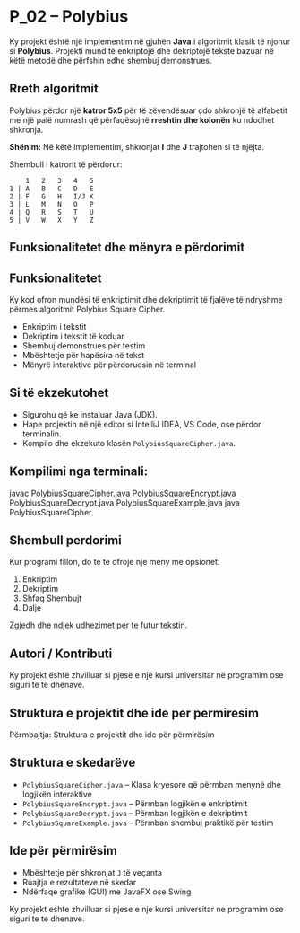 # P_02 – Polybius 

Ky projekt është një implementim në gjuhën **Java** i algoritmit klasik të njohur si **Polybius**. Projekti mund të enkriptojë dhe dekriptojë tekste bazuar në këtë metodë dhe përfshin edhe shembuj demonstrues.

##  Rreth algoritmit

Polybius përdor një **katror 5x5** për të zëvendësuar çdo shkronjë të alfabetit me një palë numrash që përfaqësojnë **rreshtin dhe kolonën** ku ndodhet shkronja.

**Shënim:** Në këtë implementim, shkronjat **I** dhe **J** trajtohen si të njëjta.

Shembull i katrorit të përdorur:

```
    1   2   3   4   5
1 | A   B   C   D   E
2 | F   G   H   I/J K
3 | L   M   N   O   P
4 | Q   R   S   T   U
5 | V   W   X   Y   Z
```


## Funksionalitetet dhe mënyra e përdorimit

## Funksionalitetet

Ky kod ofron mundësi të enkriptimit dhe dekriptimit të fjalëve të ndryshme përmes algoritmit Polybius Square Cipher.

- Enkriptim i tekstit  
- Dekriptim i tekstit të koduar  
- Shembuj demonstrues për testim  
- Mbështetje për hapësira në tekst  
- Mënyrë interaktive për përdoruesin në terminal

##  Si të ekzekutohet

-  Sigurohu që ke instaluar Java (JDK).
-  Hape projektin në një editor si IntelliJ IDEA, VS Code, ose përdor terminalin.
-  Kompilo dhe ekzekuto klasën `PolybiusSquareCipher.java`.

## Kompilimi nga terminali:

javac PolybiusSquareCipher.java PolybiusSquareEncrypt.java PolybiusSquareDecrypt.java PolybiusSquareExample.java
java PolybiusSquareCipher

## Shembull perdorimi

Kur programi fillon, do te te ofroje nje meny me opsionet:
1. Enkriptim
2. Dekriptim
3. Shfaq Shembujt
0. Dalje

Zgjedh dhe ndjek udhezimet per te futur tekstin.

##  Autori / Kontributi

Ky projekt është zhvilluar si pjesë e një kursi universitar në programim ose siguri të të dhënave.

## Struktura e projektit dhe ide per permiresim
Përmbajtja: Struktura e projektit dhe ide për përmirësim


##  Struktura e skedarëve

- `PolybiusSquareCipher.java` – Klasa kryesore që përmban menynë dhe logjikën interaktive  
- `PolybiusSquareEncrypt.java` – Përmban logjikën e enkriptimit  
- `PolybiusSquareDecrypt.java` – Përmban logjikën e dekriptimit  
- `PolybiusSquareExample.java` – Përmban shembuj praktikë për testim

##  Ide për përmirësim

- Mbështetje për shkronjat `J` të veçanta  
- Ruajtja e rezultateve në skedar  
- Ndërfaqe grafike (GUI) me JavaFX ose Swing

Ky projekt eshte zhvilluar si pjese e nje kursi universitar ne programim ose siguri te te dhenave.

